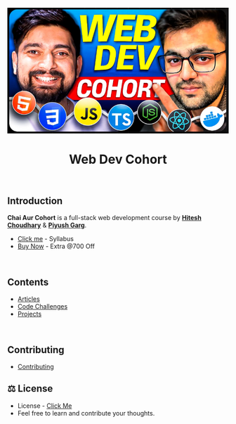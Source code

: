<a href="https://courses.chaicode.com/">
  <p align=center>
    <img width = "800px" alt="network check karo apna" src="./assets/cohortImage.png">
  <p>
</a>

<h1 align="center">Web Dev Cohort</h1>

<br>

<h2 align="left">Introduction</h2>

**Chai Aur Cohort** is a full-stack web development course by **[Hitesh Choudhary](https://www.youtube.com/@chaiaurcode)** & **[Piyush Garg](https://www.youtube.com/@piyushgargdev)**. 
- [Click me](https://piyushgargdev.notion.site/Web-Dev-Cohort-1-0-15c45a61dc0380588622c95aea90e7c8) - Syllabus
- [Buy Now](https://courses.chaicode.com/learn/fast-checkout/214297?priceId=0&code=JAY26738&is_affiliate=true&tc=JAY26738) - Extra @700 Off

<br>

<h2 align="left">Contents</h2>

- [Articles](./articles/README.md)
- [Code Challenges](./challenges/README.md)
- [Projects](./projects/README.md)
<br>

<h2 align="left">Contributing</h2>

- [Contributing](./CONTRIBUTING.md)

<h2 align="left">⚖️ License</h2>

  - License - [Click Me](./LICENSE)
  - Feel free to learn and contribute your thoughts.
